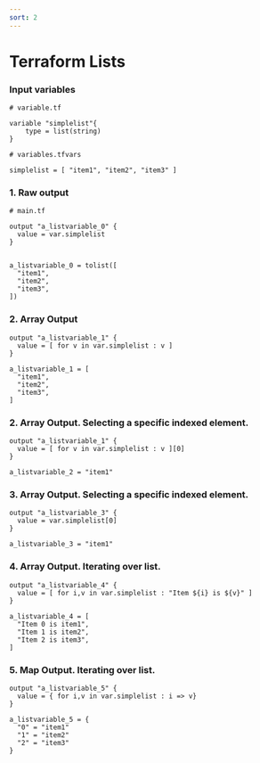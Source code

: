 ```yaml
---
sort: 2
---
```


# Terraform Lists

### Input variables

``` 
# variable.tf

variable "simplelist"{
    type = list(string)
}
```

```
# variables.tfvars

simplelist = [ "item1", "item2", "item3" ]

```

### 1. Raw output

```
# main.tf

output "a_listvariable_0" {
  value = var.simplelist
}

```

```

a_listvariable_0 = tolist([
  "item1",
  "item2",
  "item3",
])
```

### 2. Array Output

```
output "a_listvariable_1" {
  value = [ for v in var.simplelist : v ]
}
```


```
a_listvariable_1 = [
  "item1",
  "item2",
  "item3",
]

```


### 2. Array Output. Selecting a specific indexed element.

```
output "a_listvariable_1" {
  value = [ for v in var.simplelist : v ][0]
}
```


```
a_listvariable_2 = "item1"
```

### 3. Array Output. Selecting a specific indexed element.

```
output "a_listvariable_3" {
  value = var.simplelist[0]
}
```

```
a_listvariable_3 = "item1"
```

### 4. Array Output. Iterating over list.


```
output "a_listvariable_4" {
  value = [ for i,v in var.simplelist : "Item ${i} is ${v}" ]
}
```

```
a_listvariable_4 = [
  "Item 0 is item1",
  "Item 1 is item2",
  "Item 2 is item3",
]
```

### 5. Map Output. Iterating over list.

```
output "a_listvariable_5" {
  value = { for i,v in var.simplelist : i => v}
}
```

```
a_listvariable_5 = {
  "0" = "item1"
  "1" = "item2"
  "2" = "item3"
}
```